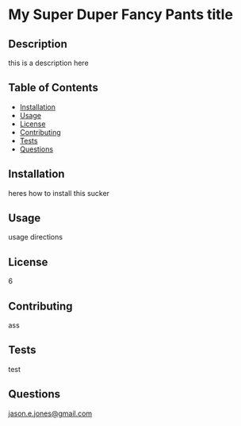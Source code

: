 # My Super Duper Fancy Pants title
## Description
this is a description here
## Table of Contents
- [Installation](#installation)
- [Usage](#usage)
- [License](#license)
- [Contributing](#contributing)
- [Tests](#tests)
- [Questions](#questions)
## Installation
heres how to install this sucker
## Usage
usage directions
## License
6
## Contributing 
ass
## Tests 
test
## Questions
jason.e.jones@gmail.com

